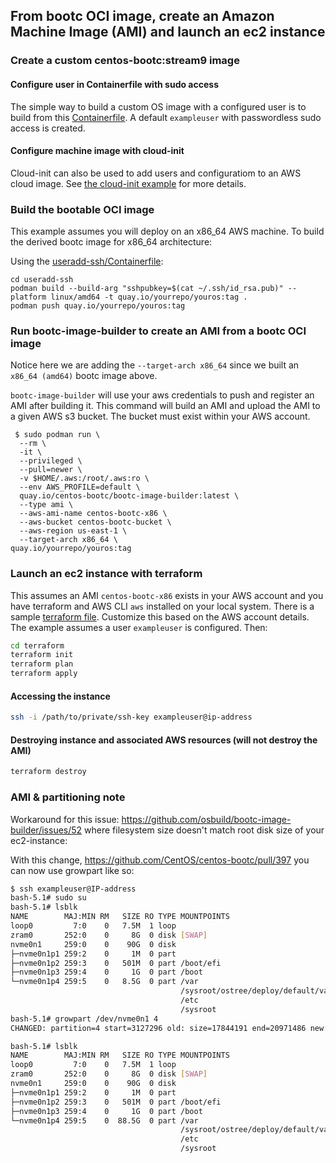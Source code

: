 ## From bootc OCI image, create an Amazon Machine Image (AMI) and launch an ec2 instance

### Create a custom centos-bootc:stream9 image

#### Configure user in Containerfile with sudo access

The simple way to build a custom OS image with a configured user is to build from this
[Containerfile](../useradd-ssh/Containerfile). A default `exampleuser` with passwordless sudo access is created.

#### Configure machine image with cloud-init

Cloud-init can also be used to add users and configuratiom to an AWS cloud image.
See [the cloud-init example](../cloud-init/Containerfile) for more details.

### Build the bootable OCI image

This example assumes you will deploy on an x86_64 AWS machine.
To build the derived bootc image for x86_64 architecture:

Using the [useradd-ssh/Containerfile](../useradd-ssh/Containerfile):

```
cd useradd-ssh
podman build --build-arg "sshpubkey=$(cat ~/.ssh/id_rsa.pub)" --platform linux/amd64 -t quay.io/yourrepo/youros:tag .
podman push quay.io/yourrepo/youros:tag
```

### Run bootc-image-builder to create an AMI from a bootc OCI image

Notice here we are adding the `--target-arch x86_64` since we built an `x86_64 (amd64)` bootc image above.

`bootc-image-builder` will use your aws credentials to push and register an AMI after building it.
This command will build an AMI and upload the AMI to a given AWS s3 bucket. The bucket must exist within
your AWS account.

```
 $ sudo podman run \
  --rm \
  -it \
  --privileged \
  --pull=newer \
  -v $HOME/.aws:/root/.aws:ro \
  --env AWS_PROFILE=default \
  quay.io/centos-bootc/bootc-image-builder:latest \
  --type ami \
  --aws-ami-name centos-bootc-x86 \
  --aws-bucket centos-bootc-bucket \
  --aws-region us-east-1 \
  --target-arch x86_64 \
quay.io/yourrepo/youros:tag
```

### Launch an ec2 instance with terraform

This assumes an AMI `centos-bootc-x86` exists in your AWS account and
you have terraform and AWS CLI `aws` installed on your local system.
There is a sample [terraform file](./terraform/main.tf). Customize this
based on the AWS account details. The example assumes a user `exampleuser` is configured.
Then:

```bash
cd terraform
terraform init
terraform plan
terraform apply
```

#### Accessing the instance

```bash
ssh -i /path/to/private/ssh-key exampleuser@ip-address
```

#### Destroying instance and associated AWS resources (will not destroy the AMI)

```bash
terraform destroy
```

### AMI & partitioning note

Workaround for this issue: https://github.com/osbuild/bootc-image-builder/issues/52 where filesystem size doesn't match
root disk size of your ec2-instance:

With this change, https://github.com/CentOS/centos-bootc/pull/397
you can now use growpart like so:

```bash
$ ssh exampleuser@IP-address
bash-5.1# sudo su
bash-5.1# lsblk
NAME        MAJ:MIN RM   SIZE RO TYPE MOUNTPOINTS
loop0         7:0    0   7.5M  1 loop
zram0       252:0    0     8G  0 disk [SWAP]
nvme0n1     259:0    0    90G  0 disk
├─nvme0n1p1 259:2    0     1M  0 part
├─nvme0n1p2 259:3    0   501M  0 part /boot/efi
├─nvme0n1p3 259:4    0     1G  0 part /boot
└─nvme0n1p4 259:5    0   8.5G  0 part /var
                                      /sysroot/ostree/deploy/default/var
                                      /etc
                                      /sysroot
bash-5.1# growpart /dev/nvme0n1 4
CHANGED: partition=4 start=3127296 old: size=17844191 end=20971486 new: size=185616351 end=188743646

bash-5.1# lsblk
NAME        MAJ:MIN RM   SIZE RO TYPE MOUNTPOINTS
loop0         7:0    0   7.5M  1 loop
zram0       252:0    0     8G  0 disk [SWAP]
nvme0n1     259:0    0    90G  0 disk
├─nvme0n1p1 259:2    0     1M  0 part
├─nvme0n1p2 259:3    0   501M  0 part /boot/efi
├─nvme0n1p3 259:4    0     1G  0 part /boot
└─nvme0n1p4 259:5    0  88.5G  0 part /var
                                      /sysroot/ostree/deploy/default/var
                                      /etc
                                      /sysroot
```

